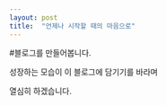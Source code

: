 ```yaml
---
layout: post
title:  "언제나 시작할 때의 마음으로"
---
```


#블로그를 만들어봅니다.

성장하는 모습이 이 블로그에 담기기를 바라며 

열심히 하겠습니다.
